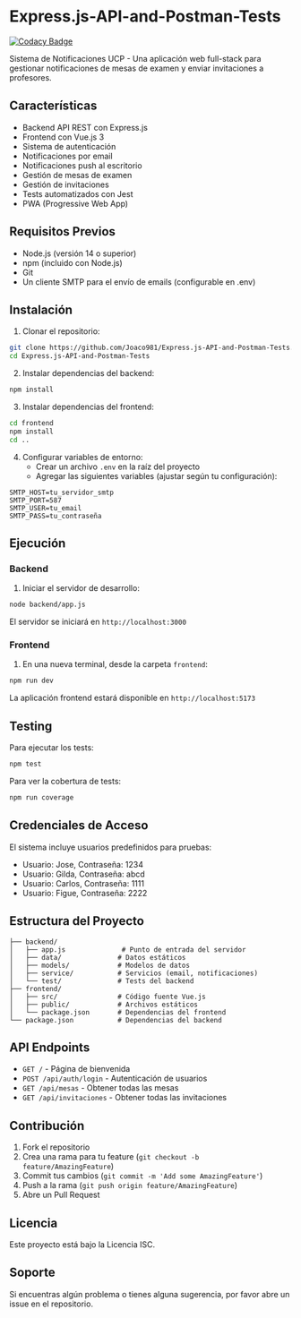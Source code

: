 # Express.js-API-and-Postman-Tests

[![Codacy Badge](https://app.codacy.com/project/badge/Grade/2a12e1425ed0443c8cb7fa3e86cca9b2)](https://app.codacy.com/gh/Joaco981/Express.js-API-and-Postman-Tests/dashboard?utm_source=gh&utm_medium=referral&utm_content=&utm_campaign=Badge_grade)

Sistema de Notificaciones UCP - Una aplicación web full-stack para gestionar notificaciones de mesas de examen y enviar invitaciones a profesores.

## Características

- Backend API REST con Express.js
- Frontend con Vue.js 3
- Sistema de autenticación
- Notificaciones por email
- Notificaciones push al escritorio
- Gestión de mesas de examen
- Gestión de invitaciones
- Tests automatizados con Jest
- PWA (Progressive Web App)

## Requisitos Previos

- Node.js (versión 14 o superior)
- npm (incluido con Node.js)
- Git
- Un cliente SMTP para el envío de emails (configurable en .env)

## Instalación

1. Clonar el repositorio:
```bash
git clone https://github.com/Joaco981/Express.js-API-and-Postman-Tests.git
cd Express.js-API-and-Postman-Tests
```

2. Instalar dependencias del backend:
```bash
npm install
```

3. Instalar dependencias del frontend:
```bash
cd frontend
npm install
cd ..
```

4. Configurar variables de entorno:
   - Crear un archivo `.env` en la raíz del proyecto
   - Agregar las siguientes variables (ajustar según tu configuración):
```env
SMTP_HOST=tu_servidor_smtp
SMTP_PORT=587
SMTP_USER=tu_email
SMTP_PASS=tu_contraseña
```

## Ejecución

### Backend

1. Iniciar el servidor de desarrollo:
```bash
node backend/app.js
```
El servidor se iniciará en `http://localhost:3000`

### Frontend

1. En una nueva terminal, desde la carpeta `frontend`:
```bash
npm run dev
```
La aplicación frontend estará disponible en `http://localhost:5173`

## Testing

Para ejecutar los tests:
```bash
npm test
```

Para ver la cobertura de tests:
```bash
npm run coverage
```

## Credenciales de Acceso

El sistema incluye usuarios predefinidos para pruebas:
- Usuario: Jose, Contraseña: 1234
- Usuario: Gilda, Contraseña: abcd
- Usuario: Carlos, Contraseña: 1111
- Usuario: Figue, Contraseña: 2222

## Estructura del Proyecto

```
├── backend/
│   ├── app.js              # Punto de entrada del servidor
│   ├── data/              # Datos estáticos
│   ├── models/            # Modelos de datos
│   ├── service/           # Servicios (email, notificaciones)
│   └── test/              # Tests del backend
├── frontend/
│   ├── src/               # Código fuente Vue.js
│   ├── public/            # Archivos estáticos
│   └── package.json       # Dependencias del frontend
└── package.json           # Dependencias del backend
```

## API Endpoints

- `GET /` - Página de bienvenida
- `POST /api/auth/login` - Autenticación de usuarios
- `GET /api/mesas` - Obtener todas las mesas
- `GET /api/invitaciones` - Obtener todas las invitaciones

## Contribución

1. Fork el repositorio
2. Crea una rama para tu feature (`git checkout -b feature/AmazingFeature`)
3. Commit tus cambios (`git commit -m 'Add some AmazingFeature'`)
4. Push a la rama (`git push origin feature/AmazingFeature`)
5. Abre un Pull Request

## Licencia

Este proyecto está bajo la Licencia ISC.

## Soporte

Si encuentras algún problema o tienes alguna sugerencia, por favor abre un issue en el repositorio.

